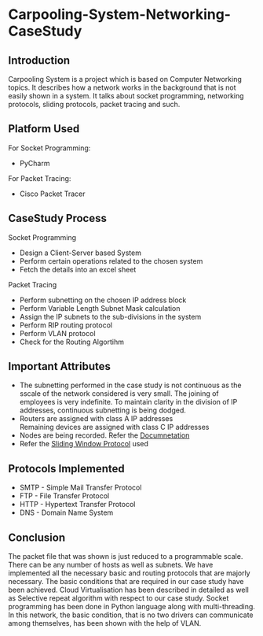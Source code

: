 # Carpooling-System-Networking-CaseStudy


## Introduction
Carpooling System is a project which is based on Computer Networking topics. It describes how a network works in the background that is not easily shown in a system. It talks about socket programming, networking protocols, sliding protocols, packet tracing and such.

## Platform Used
For Socket Programming: <br />
<ul>
  <li>PyCharm</li>
</ul>

For Packet Tracing: <br />
<ul>
  <li>Cisco Packet Tracer</li>
</ul>

## CaseStudy Process
Socket Programming
<ul>
  <li>Design a Client-Server based System</li>
  <li>Perform certain operations related to the chosen system</li>
  <li>Fetch the details into an excel sheet</li>
</ul>
Packet Tracing
<ul>
  <li>Perform subnetting on the chosen IP address block</li>
  <li>Perform Variable Length Subnet Mask calculation</li>
  <li>Assign the IP subnets to the sub-divisions in the system</li>
  <li>Perform RIP routing protocol</li>
  <li>Perform VLAN protocol</li>
  <li>Check for the Routing Algortihm</li>
</ul>  

## Important Attributes
<ul>
  <li>The subnetting performed in the case study is not continuous as the sscale of the network considered is very small. The joining of employees is very indefinite. To maintain clarity in the division of IP addresses, continuous subnetting is being dodged.</li>
  <li>Routers are assigned with class A IP addresses<br />
      Remaining devices are assigned with class C IP addresses</li>
  <li>Nodes are being recorded. Refer the <a href = "https://github.com/Rhuthvik-D/Carpooling-System-Networking-Project/blob/main/Documentation/Carpooling%20Booking%20System.pdf">Documnetation</a></li>
  <li>Refer the <a href = "https://github.com/Rhuthvik-D/Carpooling-System-Networking-Project/tree/main/Sliding%20Window%20Protocol">Sliding Window Protocol</a> used</li>
</ul>

## Protocols Implemented
<ul>
  <li>SMTP - Simple Mail Transfer Protocol</li>
  <li>FTP - File Transfer Protocol</li>
  <li>HTTP - Hypertext Transfer Protocol</li>
  <li>DNS - Domain Name System</li>
</ul>


## Conclusion
The packet file that was shown is just reduced to a programmable scale. There can be any number of hosts as well as subnets. We have implemented all the necessary basic and routing protocols that are majorly necessary. The basic conditions that are required in our case study have been achieved. Cloud Virtualisation has been described in detailed as well as Selective repeat algorithm with respect to our case study. Socket programming has been done in Python language along with multi-threading. In this network, the basic condition, that is no two drivers can communicate among themselves, has been shown with the help of VLAN.
